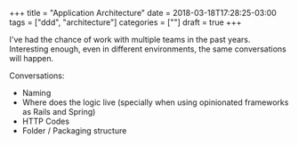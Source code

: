 +++
title = "Application Architecture"
date = 2018-03-18T17:28:25-03:00
tags = ["ddd", "architecture"]
categories = [""]
draft = true
+++

I've had the chance of work with multiple teams in the past years. Interesting enough, even in different environments,
the same conversations will happen.

Conversations:
* Naming
* Where does the logic live (specially when using opinionated frameworks as Rails and Spring)
* HTTP Codes
* Folder / Packaging structure
